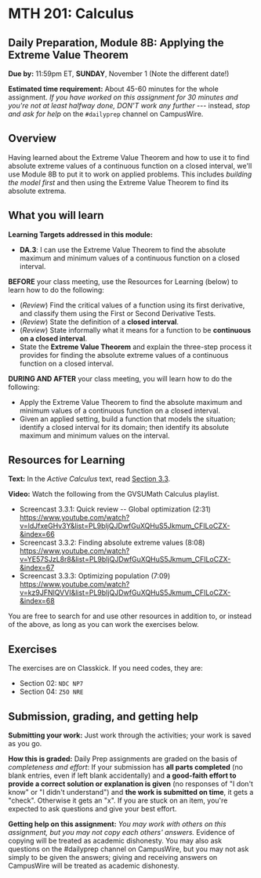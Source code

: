 
# MTH 201: Calculus

## Daily Preparation, Module 8B: Applying the Extreme Value Theorem 

**Due by:** 11:59pm ET, **SUNDAY**, November 1 (Note the different date!) 

**Estimated time requirement:** About 45-60 minutes for the whole assignment. *If you have worked on this assignment for 30 minutes and you're not at least halfway done, DON'T work any further* --- instead, *stop and ask for help* on the `#dailyprep` channel on CampusWire. 

## Overview 

Having learned about the Extreme Value Theorem and how to use it to find absolute extreme values of a continuous function on a closed interval, we'll use Module 8B to put it to work on applied problems. This includes *building the model first* and then using the Extreme Value Theorem to find its absolute extrema. 

## What you will learn 

**Learning Targets addressed in this module:** 

-  **DA.3**: I can use the Extreme Value Theorem to find the absolute maximum and minimum values of a continuous function on a closed interval.


**BEFORE** your class meeting, use the Resources for Learning (below) to learn how to do the following: 

+ (*Review*) Find the critical values of a function using its first derivative, and classify them using the First or Second Derivative Tests. 
+ (*Review*) State the definition of a **closed interval**. 
+ (*Review*) State informally what it means for a function to be **continuous on a closed interval**.
+ State the **Extreme Value Theorem** and explain the three-step process it provides for finding the absolute extreme values of a continuous function on a closed interval. 

**DURING AND AFTER** your class meeting, you will learn how to do the following: 

+ Apply the Extreme Value Theorem to find the absolute maximum and minimum values of a continuous function on a closed interval. 
+ Given an applied setting, build a function that models the situation; identify a closed interval for its domain; then identify its absolute maximum and minimum values on the interval. 




## Resources for Learning


**Text:** In the _Active Calculus_ text, read [Section 3.3](https://activecalculus.org/single/sec-3-3-optimization.html). 


**Video:** Watch the following from the GVSUMath Calculus playlist. 

- Screencast 3.3.1: Quick review -- Global optimization (2:31) https://www.youtube.com/watch?v=ldJfxeGHv3Y&list=PL9bIjQJDwfGuXQHuS5Jkmum_CFILoCZX-&index=66
- Screencast 3.3.2: Finding absolute extreme values (8:08) https://www.youtube.com/watch?v=YE57SJzL8r8&list=PL9bIjQJDwfGuXQHuS5Jkmum_CFILoCZX-&index=67 
- Screencast 3.3.3: Optimizing population (7:09) https://www.youtube.com/watch?v=kz9JFNlQVVI&list=PL9bIjQJDwfGuXQHuS5Jkmum_CFILoCZX-&index=68


You are free to search for and use other resources in addition to, or instead of the above, as long as you can work the exercises below.


## Exercises

The exercises are on Classkick. If you need codes, they are: 

- Section 02: `NDC NP7`
- Section 04: `Z5O NRE`

## Submission, grading, and getting help 

**Submitting your work:** Just work through the activities; your work is saved as you go. 

**How this is graded:** Daily Prep assignments are graded on the basis of *completeness and effort*: If your submission has **all parts completed** (no blank entries, even if left blank accidentally) and **a good-faith effort to provide a correct solution or explanation is given** (no responses of "I don't know" or "I didn't understand") and **the work is submitted on time**, it gets a "check". Otherwise it gets an "x". If you are stuck on an item, you're expected to ask questions and give your best effort.  

**Getting help on this assignment:** *You may work with others on this assignment, but you may not copy each others' answers.* Evidence of copying will be treated as academic dishonesty. You may also ask questions on the #dailyprep channel on CampusWire, but you may not ask simply to be given the answers; giving and receiving answers on CampusWire will be treated as academic dishonesty.
<!--stackedit_data:
eyJoaXN0b3J5IjpbLTE5NjI0MjE1MDddfQ==
-->